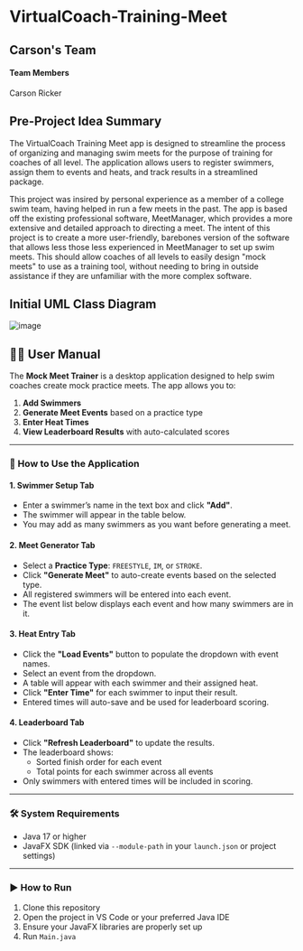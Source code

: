 # VirtualCoach-Training-Meet
## Carson's Team
#### Team Members
Carson Ricker
## Pre-Project Idea Summary
The VirtualCoach Training Meet app is designed to streamline the process of organizing and managing swim meets for the purpose of training for coaches of all level. 
The application allows users to register swimmers, assign them to events and heats, and track results in a streamlined package.

This project was insired by personal experience as a member of a college swim team, having helped in run a few meets in the past. The app is based off the existing professional software, MeetManager, which provides a more extensive and detailed approach to directing a meet. The intent of this project is to create a more user-friendly, barebones version of the software that allows less those less experienced in MeetManager to set up swim meets. This should allow coaches of all levels to easily design "mock meets" to use as a training tool, without needing to bring in outside assistance if they are unfamiliar with the more complex software. 
## Initial UML Class Diagram
![image](https://github.com/user-attachments/assets/fb040abd-3b49-4017-90a5-511ca9eb3758)

## 🧑‍🏫 User Manual

The **Mock Meet Trainer** is a desktop application designed to help swim coaches create mock practice meets. The app allows you to:

1. **Add Swimmers**
2. **Generate Meet Events** based on a practice type
3. **Enter Heat Times**
4. **View Leaderboard Results** with auto-calculated scores

---

### 🔹 How to Use the Application

#### 1. Swimmer Setup Tab
- Enter a swimmer’s name in the text box and click **"Add"**.
- The swimmer will appear in the table below.
- You may add as many swimmers as you want before generating a meet.

#### 2. Meet Generator Tab
- Select a **Practice Type**: `FREESTYLE`, `IM`, or `STROKE`.
- Click **"Generate Meet"** to auto-create events based on the selected type.
- All registered swimmers will be entered into each event.
- The event list below displays each event and how many swimmers are in it.

#### 3. Heat Entry Tab
- Click the **"Load Events"** button to populate the dropdown with event names.
- Select an event from the dropdown.
- A table will appear with each swimmer and their assigned heat.
- Click **"Enter Time"** for each swimmer to input their result.
- Entered times will auto-save and be used for leaderboard scoring.

#### 4. Leaderboard Tab
- Click **"Refresh Leaderboard"** to update the results.
- The leaderboard shows:
  - Sorted finish order for each event
  - Total points for each swimmer across all events
- Only swimmers with entered times will be included in scoring.

---

### 🛠️ System Requirements

- Java 17 or higher
- JavaFX SDK (linked via `--module-path` in your `launch.json` or project settings)

---

### ▶️ How to Run

1. Clone this repository
2. Open the project in VS Code or your preferred Java IDE
3. Ensure your JavaFX libraries are properly set up
4. Run `Main.java`


